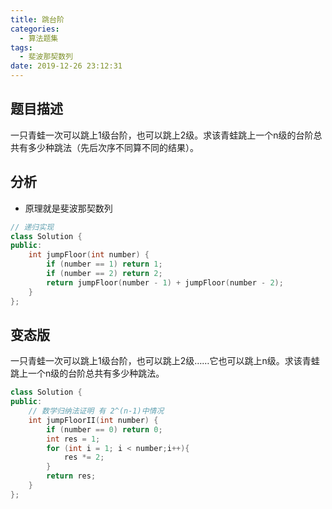 ```yaml
---
title: 跳台阶
categories:
  - 算法题集
tags:
  - 斐波那契数列
date: 2019-12-26 23:12:31
---
```


## 题目描述
一只青蛙一次可以跳上1级台阶，也可以跳上2级。求该青蛙跳上一个n级的台阶总共有多少种跳法（先后次序不同算不同的结果）。

## 分析
- 原理就是斐波那契数列

```c++
// 递归实现
class Solution {
public:
    int jumpFloor(int number) {
        if (number == 1) return 1;
        if (number == 2) return 2;
        return jumpFloor(number - 1) + jumpFloor(number - 2);
    }
};
```

## 变态版
一只青蛙一次可以跳上1级台阶，也可以跳上2级……它也可以跳上n级。求该青蛙跳上一个n级的台阶总共有多少种跳法。

```C++
class Solution {
public:
    // 数学归纳法证明 有 2^(n-1)中情况
    int jumpFloorII(int number) {
        if (number == 0) return 0;
        int res = 1;
        for (int i = 1; i < number;i++){
            res *= 2;
        }
        return res;
    }
};

```